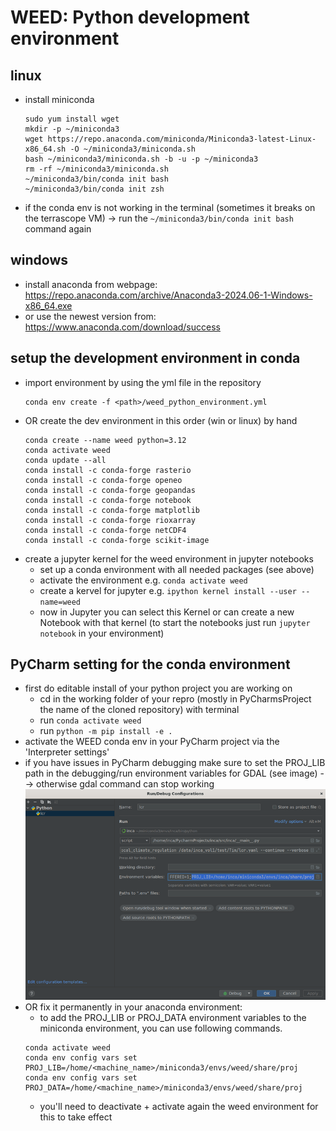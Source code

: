 # WEED: Python development environment
## linux
- install miniconda
  ```
  sudo yum install wget
  mkdir -p ~/miniconda3
  wget https://repo.anaconda.com/miniconda/Miniconda3-latest-Linux-x86_64.sh -O ~/miniconda3/miniconda.sh
  bash ~/miniconda3/miniconda.sh -b -u -p ~/miniconda3
  rm -rf ~/miniconda3/miniconda.sh
  ~/miniconda3/bin/conda init bash
  ~/miniconda3/bin/conda init zsh
  ```
- if the conda env is not working in the terminal (sometimes it breaks on the terrascope VM)
→ run the `~/miniconda3/bin/conda init bash` command again
## windows
- install anaconda from webpage: https://repo.anaconda.com/archive/Anaconda3-2024.06-1-Windows-x86_64.exe
- or use the newest version from: https://www.anaconda.com/download/success
## setup the development environment in conda
- import environment by using the yml file in the repository
  ```
  conda env create -f <path>/weed_python_environment.yml
  ```
- OR create the dev environment in this order (win or linux) by hand
  ```
  conda create --name weed python=3.12
  conda activate weed
  conda update --all
  conda install -c conda-forge rasterio
  conda install -c conda-forge openeo
  conda install -c conda-forge geopandas
  conda install -c conda-forge notebook
  conda install -c conda-forge matplotlib
  conda install -c conda-forge rioxarray
  conda install -c conda-forge netCDF4
  conda install -c conda-forge scikit-image
  ```
- create a jupyter kernel for the weed environment in jupyter notebooks
  - set up a conda environment with all needed packages (see above)
  -	activate the environment e.g. `conda activate weed`
  - create a kervel for jupyter e.g. `ipython kernel install --user --name=weed` 
  - now in Jupyter you can select this Kernel or can create a new Notebook with that kernel (to start the notebooks just run `jupyter notebook` in your environment)

## PyCharm setting for the conda environment
- first do editable install of your python project you are working on 
  - cd in the working folder of your repro (mostly in PyCharmsProject the name of the cloned repository) with terminal
  - run `conda activate weed`
  -	run `python -m pip install -e .`
- activate the WEED conda env in your PyCharm project via the 'Interpreter settings'
- if you have issues in PyCharm debugging make sure to set the PROJ_LIB path in the debugging/run environment variables for GDAL (see image) 
--> otherwise gdal command can stop working \
![img.png](img.png)
- OR fix it permanently in your anaconda environment:
  - to add the PROJ_LIB or PROJ_DATA environment variables to the miniconda environment, you can use following commands.
  ```
  conda activate weed
  conda env config vars set PROJ_LIB=/home/<machine_name>/miniconda3/envs/weed/share/proj
  conda env config vars set PROJ_DATA=/home/<machine_name>/miniconda3/envs/weed/share/proj
  ```
  - you'll need to deactivate + activate again the weed environment for this to take effect


